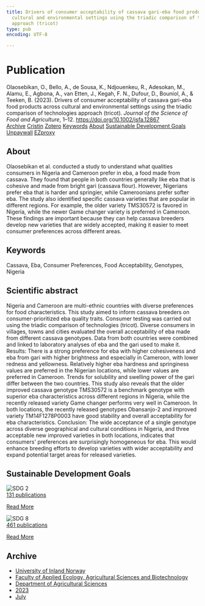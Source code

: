 ```yaml
---
title: Drivers of consumer acceptability of cassava gari-eba food products across
  cultural and environmental settings using the triadic comparison of technologies
  approach (tricot)
type: pub
encoding: UTF-8

---
```

<h1>Publication</h1>
<article id="csl-bib-container-PRHWZ875" class="csl-bib-container">
  <div class="csl-bib-body"> <div class="csl-entry">Olaosebikan, O., Bello, A., de Sousa, K., Ndjouenkeu, R., Adesokan, M., Alamu, E., Agbona, A., van Etten, J., Kegah, F. N., Dufour, D., Bouniol, A., &#38; Teeken, B. (2023). Drivers of consumer acceptability of cassava gari-eba food products across cultural and environmental settings using the triadic comparison of technologies approach (tricot). <i>Journal of the Science of Food and Agriculture</i>, 1–12. <a href="https://doi.org/10.1002/jsfa.12867">https://doi.org/10.1002/jsfa.12867</a></div> </div>
  <div class="csl-bib-buttons">
    <a href="#taxonomy-article-PRHWZ875" alt="archive" class="csl-bib-button">Archive</a>
    <a href="https://app.cristin.no/results/show.jsf?id=2163062" alt="Cristin" class="csl-bib-button">Cristin</a>
    <a href="http://zotero.org/groups/5881554/items/PRHWZ875" alt="Zotero" class="csl-bib-button">Zotero</a>
    <a href="#keywords-article-PRHWZ875" alt="keywords" class="csl-bib-button">Keywords</a>
    <a href="#about-article-PRHWZ875" alt="about_pub" class="csl-bib-button">About</a>
    <a href="#sdg-article-PRHWZ875" alt="sdg" class="csl-bib-button">Sustainable Development Goals</a>
    <a href="https://doi.org/10.1002/jsfa.12867" alt="Unpaywall" class="csl-bib-button">Unpaywall</a>
    <a href="https://doi.org/10.1002/jsfa.12867" alt="EZproxy" class="csl-bib-button">EZproxy</a>
  </div>
  <div id="csl-bib-meta-container-PRHWZ875"></div>
</article>
<div id="csl-bib-meta-PRHWZ875" class="csl-bib-meta">
  <article id="about-article-PRHWZ875" class="about_pub-article">
    <h1>About</h1>
    Olaosebikan et al. conducted a study to understand what qualities consumers in Nigeria and Cameroon prefer in eba, a food made from cassava. They found that people in both countries generally like eba that is cohesive and made from bright gari (cassava flour). However, Nigerians prefer eba that is harder and springier, while Cameroonians prefer softer eba. The study also identified specific cassava varieties that are popular in different regions. For example, the older variety TMS30572 is favored in Nigeria, while the newer Game changer variety is preferred in Cameroon. These findings are important because they can help cassava breeders develop new varieties that are widely accepted, making it easier to meet consumer preferences across different areas.
  </article>
  <article id="keywords-article-PRHWZ875" class="keywords-article">
    <h1>Keywords</h1>
    Cassava, Eba, Consumer Preferences, Food Acceptability, Genotypes, Nigeria
  </article>
  <article id="abstract-article-PRHWZ875" class="abstract-article">
    <h1>Scientific abstract</h1>
    Nigeria and Cameroon are multi-ethnic countries with diverse preferences for food characteristics. This study aimed to inform cassava breeders on consumer-prioritized eba quality traits. Consumer testing was carried out using the triadic comparison of technologies (tricot). Diverse consumers in villages, towns and cities evaluated the overall acceptability of eba made from different cassava genotypes. Data from both countries were combined and linked to laboratory analyses of eba and the gari used to make it. Results: There is a strong preference for eba with higher cohesiveness and eba from gari with higher brightness and especially in Cameroon, with lower redness and yellowness. Relatively higher eba hardness and springiness values are preferred in the Nigerian locations, while lower values are preferred in Cameroon. Trends for solubility and swelling power of the gari differ between the two countries. This study also reveals that the older improved cassava genotype TMS30572 is a benchmark genotype with superior eba characteristics across different regions in Nigeria, while the recently released variety Game changer performs very well in Cameroon. In both locations, the recently released genotypes Obansanjo-2 and improved variety TM14F1278P0003 have good stability and overall acceptability for eba characteristics. Conclusion: The wide acceptance of a single genotype across diverse geographical and cultural conditions in Nigeria, and three acceptable new improved varieties in both locations, indicates that consumers' preferences are surprisingly homogeneous for eba. This would enhance breeding efforts to develop varieties with wider acceptability and expand potential target areas for released varieties.
  </article>
  <article id="sdg-article-PRHWZ875" class="sdg-article">
    <h1>Sustainable Development Goals</h1>
    <div class="sdg-container"><div id="sdg2" class="sdg">
        <img src="{{< params subfolder >}}images/sdg/sdg02_en.png" class="image" alt="SDG 2">
        <div class="sdg-overlay">
          <a href="/en/archive/?key=?sdg=2#archive" class="sdg-publication-count"><span>131</span> publications</a>
          <p><a href="https://sdgs.un.org/goals/goal2" class="sdg-read-more">Read More</a></p>
        </div>
      </div> <div id="sdg8" class="sdg">
        <img src="{{< params subfolder >}}images/sdg/sdg08_en.png" class="image" alt="SDG 8">
        <div class="sdg-overlay">
          <a href="/en/archive/?key=?sdg=8#archive" class="sdg-publication-count"><span>461</span> publications</a>
          <p><a href="https://sdgs.un.org/goals/goal8" class="sdg-read-more">Read More</a></p>
        </div>
      </div></div>
  </article>
  <article id="taxonomy-article-PRHWZ875" class="taxonomy-article">
    <h1>Archive</h1>
    <ul>
      <li>
        <a href="/en/archive/?key=3DCRN523">University of Inland Norway</a>
      </li>
      <li>
        <a href="/en/archive/?key=T77LXH6D">Faculty of Applied Ecology, Agricultural Sciences and Biotechnology</a>
      </li>
      <li>
        <a href="/en/archive/?key=SSN4QLEC">Department of Agricultural Sciences</a>
      </li>
      <li>
        <a href="/en/archive/?key=DRHXCX63">2023</a>
      </li>
      <li>
        <a href="/en/archive/?key=6RWJU384">July</a>
      </li>
    </ul>
  </article>
</div>
